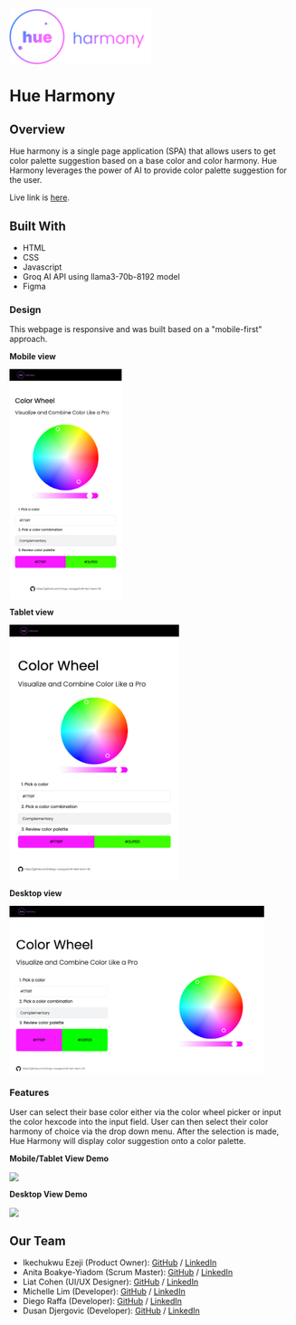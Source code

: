 <img src="img/logo_ gradient.svg" align="center" width="250">

# Hue Harmony

## Overview

Hue harmony is a single page application (SPA) that allows users to get color palette suggestion based on a base color and color harmony. Hue Harmony leverages the power of AI to provide color palette suggestion for the user.

Live link is [here](https://chingu-voyages.github.io/v49-tier1-team-03/).

## Built With

- HTML
- CSS
- Javascript
- Groq AI API using llama3-70b-8192 model
- Figma

### Design

This webpage is responsive and was built based on a "mobile-first" approach.

**Mobile view**

<img src="img/phone-view.png" align="center" width="200">

**Tablet view**

<img src="img/tablet-view.png" align="center" width="300">

**Desktop view**

<img src="img/desktop-view.png" align="center" width="450">

### Features

User can select their base color either via the color wheel picker or input the color hexcode into the input field. User can then select their color harmony of choice via the drop down menu. After the selection is made, Hue Harmony will display color suggestion onto a color palette.

**Mobile/Tablet View Demo**

<img src="img/tablet-mobile-view.gif" align="center" width="300"><br>

**Desktop View Demo**

<img src="img/desktop-view.gif" align="center" width="450">

## Our Team

- Ikechukwu Ezeji (Product Owner): [GitHub](https://github.com/Ikeze) / [LinkedIn](https://linkedin.com/in/ikechukwuezeji/)
- Anita Boakye-Yiadom (Scrum Master): [GitHub](https://github.com/AnitaBoakye) / [LinkedIn](https://linkedin.com/in/anitaboakyeyiadom/)
- Liat Cohen (UI/UX Designer): [GitHub](https://github.com/LiatPoschCohen) / [LinkedIn](https://linkedin.com/in/liatposchcohen)
- Michelle Lim (Developer): [GitHub](https://github.com/flora8heart) / [LinkedIn](https://linkedin.com/in/michelleknlim)
- Diego Raffa (Developer): [GitHub](https://github.com/Diegoireland1975) / [LinkedIn](https://www.linkedin.com/in/diego-raffa/)
- Dusan Djergovic (Developer): [GitHub](https://github.com/dusandjergovic) / [LinkedIn](https://www.linkedin.com/in/du%C5%A1an-%C4%91ergovi%C4%87-aaa2a4259/)
